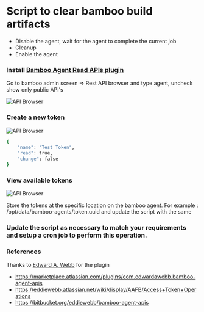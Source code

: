 # Script to clear bamboo build artifacts


* Disable the agent, wait for the agent to complete the current job
* Cleanup
* Enable the agent

### Install [Bamboo Agent Read APIs plugin](https://marketplace.atlassian.com/plugins/com.edwardawebb.bamboo-agent-apis) 


 Go to bamboo admin screen => Rest API browser and type agent, uncheck show only public API's


![API Browser](https://github.com/snandam/clear-bamboo-buildartifacts/blob/master/images/api-browser.png)


### Create a new token

![API Browser](https://github.com/snandam/clear-bamboo-buildartifacts/blob/master/images/create-token.png)


```sh
{
    "name": "Test Token",
    "read": true,
    "change": false
}
```

### View available tokens

![API Browser](https://github.com/snandam/clear-bamboo-buildartifacts/blob/master/images/get-token.png)

Store the tokens at the specific location on the bamboo agent. For example : /opt/data/bamboo-agents/token.uuid and update the script with the same

### Update the script as necessary to match your requirements and setup a cron job to perform this operation.

### References
Thanks to [Edward A. Webb](http://www.edwardawebb.com/) for the plugin

* https://marketplace.atlassian.com/plugins/com.edwardawebb.bamboo-agent-apis
* https://eddiewebb.atlassian.net/wiki/display/AAFB/Access+Token+Operations
* https://bitbucket.org/eddiewebb/bamboo-agent-apis